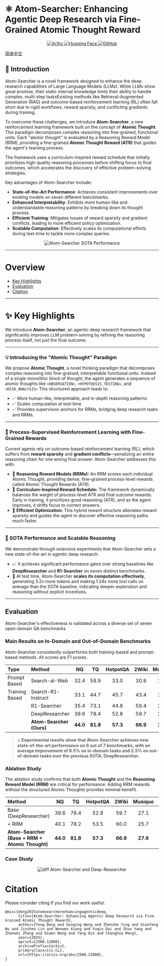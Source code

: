 # ⚛️ Atom-Searcher: Enhancing Agentic Deep Research via Fine-Grained Atomic Thought Reward

<p align="center">
<a href="https://arxiv.org/abs/2508.12800" target="_blank">
<img src="https://img.shields.io/badge/arXiv-2508.12800-b31b1b.svg?style=for-the-badge" alt="ArXiv">
</a>
<a href="https://huggingface.co/dikw/Atom-Searcher" target="_blank">
<img src="https://img.shields.io/badge/%F0%9F%A4%97%20Hugging%20Face-Models-yellow?style=for-the-badge" alt="Hugging Face">
</a>
<a href="https://github.com/antgroup/Research-Venus" target="_blank">
<img src="https://img.shields.io/badge/GitHub-Repo-blue?style=for-the-badge&logo=github" alt="GitHub">
</a>
</p>

[简体中文](README_CN.md)



## 📖 Introduction

Atom-Searcher is a novel framework designed to enhance the deep research capabilities of Large Language Models (LLMs). While LLMs show great promise, their static internal knowledge limits their ability to handle complex, multi-step tasksExisting methods like Retrieval-Augmented Generation (RAG) and outcome-based reinforcement learning (RL) often fall short due to rigid workflows, reward sparsity, and conflicting gradients during training.

To overcome these challenges, we introduce **Atom-Searcher**, a new reinforcement learning framework built on the concept of **Atomic Thought**. This paradigm decomposes complex reasoning into fine-grained, functional units. Each "atomic thought" is evaluated by a Reasoning Reward Model (RRM), providing a fine-grained **Atomic Thought Reward (ATR)** that guides the agent's learning process.

The framework uses a curriculum-inspired reward schedule that initially prioritizes high-quality reasoning processes before shifting focus to final outcomes, which accelerates the discovery of effective problem-solving strategies.

Key advantages of Atom-Searcher include:
* **State-of-the-Art Performance**: Achieves consistent improvements over existing models on seven different benchmarks.
* **Enhanced Interpretability**: Exhibits more human-like and understandable reasoning patterns by breaking down its thought process.
* **Efficient Training**: Mitigates issues of reward sparsity and gradient conflicts, leading to more efficient policy optimization.
* **Scalable Computation**: Effectively scales its computational efforts during test-time to tackle more complex queries.

<p align="center">
<img src="png/sota_results.png" alt="Atom-Searcher SOTA Performance"/>
</p>


-----


# Overview

  * [Key Highlights](https://www.google.com/search?q=%23key-highlights)
  * [Evaluation](https://www.google.com/search?q=%23evaluation)
  * [Citation](https://www.google.com/search?q=%23citation)

-----

# ✨ Key Highlights

We introduce **Atom-Searcher**, an agentic deep research framework that significantly improves LLM problem-solving by refining the reasoning process itself, not just the final outcome.

-----

### 💡 Introducing the "Atomic Thought" Paradigm

We propose **Atomic Thought**, a novel thinking paradigm that decomposes complex reasoning into fine-grained, interpretable functional units. Instead of a single monolithic block of thought, the agent generates a sequence of atomic thoughts like `<OBSERVATION>`, `<HYPOTHESIS_TESTING>`, and `<RISK_ANALYSIS>`  This structured approach leads to:

  - ✅ More human-like, interpretable, and in-depth reasoning patterns
  - ✅ Scales computation at test-time
  - ✅ Provides supervision anchors for RRMs, bridging deep research tasks and RRMs.


-----

### 🎯 Process-Supervised Reinforcement Learning with Fine-Grained Rewards

Current agents rely on outcome-based reinforcement learning (RL), which suffers from **reward sparsity** and **gradient conflicts**—penalizing an entire reasoning chain for one wrong final answer. Atom-Searcher addresses this with:

  - 🔹 **Reasoning Reward Models (RRMs):** An RRM scores each individual Atomic Thought, providing dense, fine-grained process-level rewards called Atomic Thought Rewards (ATR).
  - 🔹 **Curriculum-Inspired Reward Schedule:** The framework dynamically balances the weight of process-level ATR and final outcome rewards. Early in training, it prioritizes good reasoning (ATR), and as the agent improves, it shifts focus to correct answers.
  - 🔹 **Efficient Optimization:** This hybrid reward structure alleviates reward sparsity and guides the agent to discover effective reasoning paths much faster.

-----

### 🚀 SOTA Performance and Scalable Reasoning

We demonstrate through extensive experiments that Atom-Searcher sets a new state-of-the-art in agentic deep research.

  - 📈 It achieves significant performance gains over strong baselines like **DeepResearcher** and **R1-Searcher** on seven distinct benchmarks.
  - 🧠 At test time, Atom-Searcher **scales its computation effectively**, generating 3.2x more tokens and making 1.24x more tool calls on average than the SOTA baseline, indicating deeper exploration and reasoning without explicit incentives.


-----




## Evaluation

Atom-Searcher's effectiveness is validated across a diverse set of seven open-domain QA benchmarks

### Main Results on In-Domain and Out-of-Domain Benchmarks

Atom-Searcher consistently outperforms both training-based and prompt-based methods. All scores are F1 scores.

| **Type** | **Method** | **NQ** | **TQ** | **HotpotQA** | **2Wiki** | **Musique** | **Bamboogle** | **PopQA** |
| :--- | :--- | :---: | :---: | :---: | :---: | :---: | :---: | :---: |
| Prompt Based | Search-al-Web | 32.4 | 58.9 | 33.0 | 30.9 | 14.7 | 46.6 | 38.3 |
| Training Based | Search-R1-Instruct | 33.1 | 44.7 | 45.7 | 43.4 | 26.5 | 45.0 | 43.0 |
| | R1-Searcher | 35.4 | 73.1 | 44.8 | 59.4 | 22.8 | 64.8 | 42.7 |
| | DeepResearcher | 39.6 | 78.4 | 52.8 | 59.7 | 27.1 | **71.0** | 48.5 |
| | **Atom-Searcher (Ours)** | **44.0** | **81.8** | **57.3** | **66.9** | **27.6** | 70.7 | **50.3** |

> 🔝 **Experimental results show that Atom-Searcher achieves new state-of-the-art performance on 6 out of 7 benchmarks, with an average improvement of 8.5% on in-domain tasks and 2.5% on out-of-domain tasks over the previous SOTA, DeepResearcher.**

### Ablation Study

The ablation study confirms that both **Atomic Thought** and the **Reasoning Reward Model (RRM)** are critical for performance. Adding RRM rewards without the structured Atomic Thoughts provides minimal benefit.

| **Method** | **NQ** | **TQ** | **HotpotQA** | **2Wiki** | **Musique** | **Bamboogle** | **PopQA** |
| :--- | :---: | :---: | :---: | :---: | :---: | :---: | :---: |
| Base (DeepResearcher) | 39.6 | 78.4 | 52.8 | 59.7 | 27.1 | 71.0 | 48.5 |
| + RRM | 40.1 | 78.2 | 53.5 | 60.0 | 25.7 | 70.5 | 48.8 |
| **Atom-Searcher (Base + RRM + Atomic Thought)** | **44.0** | **81.8** | **57.3** | **66.9** | **27.6** | **70.7** | **50.3** |


### Case Study

<p align="center">
<img src="png/case_study.png" alt="diff Atom-Searcher  and Deep-Researcher"/>
</p>




# Citation

Please consider citing if you find our work useful:

```plain
@misc{deng2025atomsearcherenhancingagenticdeep,
      title={Atom-Searcher: Enhancing Agentic Deep Research via Fine-Grained Atomic Thought Reward}, 
      author={Yong Deng and Guoqing Wang and Zhenzhe Ying and Xiaofeng Wu and Jinzhen Lin and Wenwen Xiong and Yuqin Dai and Shuo Yang and Zhanwei Zhang and Qiwen Wang and Yang Qin and Changhua Meng},
      year={2025},
      eprint={2508.12800},
      archivePrefix={arXiv},
      primaryClass={cs.CL},
      url={https://arxiv.org/abs/2508.12800}, 
}
```